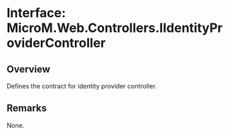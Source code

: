 # Interface: MicroM.Web.Controllers.IIdentityProviderController
## Overview
Defines the contract for identity provider controller.

## Remarks
None.

